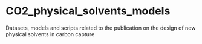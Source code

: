 # CO2_physical_solvents_models
Datasets, models and scripts related to the publication on the design of new physical solvents in carbon capture
